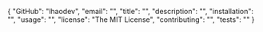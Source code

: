 {
	"GitHub": "lhaodev",
	"email": "",
	"title": "",
	"description": "",
	"installation": "",
	"usage": "",
	"license": "The MIT License",
	"contributing": "",
	"tests": ""
}